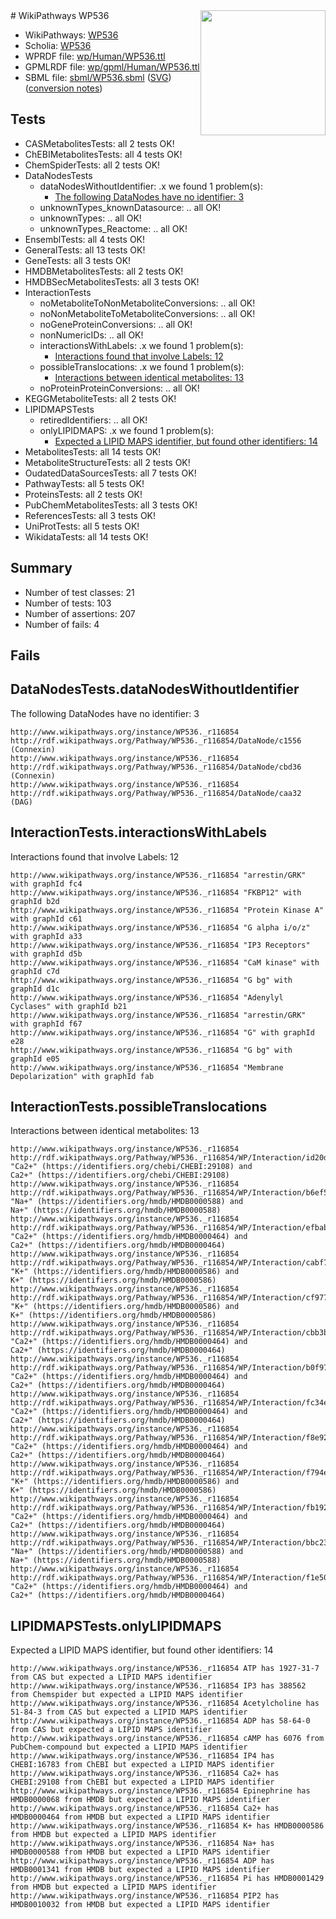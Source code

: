 <img style="float: right; width: 200px" src="../logo.png" />
# WikiPathways WP536

* WikiPathways: [WP536](https://identifiers.org/wikipathways:WP536)
* Scholia: [WP536](https://scholia.toolforge.org/wikipathways/WP536)
* WPRDF file: [wp/Human/WP536.ttl](../wp/Human/WP536.ttl)
* GPMLRDF file: [wp/gpml/Human/WP536.ttl](../wp/gpml/Human/WP536.ttl)
* SBML file: [sbml/WP536.sbml](../sbml/WP536.sbml) ([SVG](../sbml/WP536.svg)) ([conversion notes](../sbml/WP536.txt))

## Tests
* CASMetabolitesTests: all 2 tests OK!
* ChEBIMetabolitesTests: all 4 tests OK!
* ChemSpiderTests: all 2 tests OK!
* DataNodesTests
    * dataNodesWithoutIdentifier: .x we found 1 problem(s):
        * [The following DataNodes have no identifier: 3](#d2d32fa2)
    * unknownTypes_knownDatasource: .. all OK!
    * unknownTypes: .. all OK!
    * unknownTypes_Reactome: .. all OK!
* EnsemblTests: all 4 tests OK!
* GeneralTests: all 13 tests OK!
* GeneTests: all 3 tests OK!
* HMDBMetabolitesTests: all 2 tests OK!
* HMDBSecMetabolitesTests: all 3 tests OK!
* InteractionTests
    * noMetaboliteToNonMetaboliteConversions: .. all OK!
    * noNonMetaboliteToMetaboliteConversions: .. all OK!
    * noGeneProteinConversions: .. all OK!
    * nonNumericIDs: .. all OK!
    * interactionsWithLabels: .x we found 1 problem(s):
        * [Interactions found that involve Labels: 12](#fe97a8ba)
    * possibleTranslocations: .x we found 1 problem(s):
        * [Interactions between identical metabolites: 13](#dc76dfef)
    * noProteinProteinConversions: .. all OK!
* KEGGMetaboliteTests: all 2 tests OK!
* LIPIDMAPSTests
    * retiredIdentifiers: .. all OK!
    * onlyLIPIDMAPS: .x we found 1 problem(s):
        * [Expected a LIPID MAPS identifier, but found other identifiers: 14](#d0bfb67c)
* MetabolitesTests: all 14 tests OK!
* MetaboliteStructureTests: all 2 tests OK!
* OudatedDataSourcesTests: all 7 tests OK!
* PathwayTests: all 5 tests OK!
* ProteinsTests: all 2 tests OK!
* PubChemMetabolitesTests: all 3 tests OK!
* ReferencesTests: all 3 tests OK!
* UniProtTests: all 5 tests OK!
* WikidataTests: all 14 tests OK!


## Summary

* Number of test classes: 21
* Number of tests: 103
* Number of assertions: 207
* Number of fails: 4

## Fails

<a name="d2d32fa2" />

## DataNodesTests.dataNodesWithoutIdentifier

The following DataNodes have no identifier: 3
```
http://www.wikipathways.org/instance/WP536._r116854 http://rdf.wikipathways.org/Pathway/WP536._r116854/DataNode/c1556 (Connexin)
http://www.wikipathways.org/instance/WP536._r116854 http://rdf.wikipathways.org/Pathway/WP536._r116854/DataNode/cbd36 (Connexin)
http://www.wikipathways.org/instance/WP536._r116854 http://rdf.wikipathways.org/Pathway/WP536._r116854/DataNode/caa32 (DAG)
```

<a name="fe97a8ba" />

## InteractionTests.interactionsWithLabels

Interactions found that involve Labels: 12
```
http://www.wikipathways.org/instance/WP536._r116854 "arrestin/GRK" with graphId fc4
http://www.wikipathways.org/instance/WP536._r116854 "FKBP12" with graphId b2d
http://www.wikipathways.org/instance/WP536._r116854 "Protein Kinase A" with graphId c61
http://www.wikipathways.org/instance/WP536._r116854 "G alpha i/o/z" with graphId a33
http://www.wikipathways.org/instance/WP536._r116854 "IP3 Receptors" with graphId d5b
http://www.wikipathways.org/instance/WP536._r116854 "CaM kinase" with graphId c7d
http://www.wikipathways.org/instance/WP536._r116854 "G bg" with graphId d1c
http://www.wikipathways.org/instance/WP536._r116854 "Adenylyl
Cyclases" with graphId b21
http://www.wikipathways.org/instance/WP536._r116854 "arrestin/GRK" with graphId f67
http://www.wikipathways.org/instance/WP536._r116854 "G" with graphId e28
http://www.wikipathways.org/instance/WP536._r116854 "G bg" with graphId e05
http://www.wikipathways.org/instance/WP536._r116854 "Membrane
Depolarization" with graphId fab
```

<a name="dc76dfef" />

## InteractionTests.possibleTranslocations

Interactions between identical metabolites: 13
```
http://www.wikipathways.org/instance/WP536._r116854 http://rdf.wikipathways.org/Pathway/WP536._r116854/WP/Interaction/id20d33b2c "Ca2+" (https://identifiers.org/chebi/CHEBI:29108) and 
Ca2+" (https://identifiers.org/chebi/CHEBI:29108)
http://www.wikipathways.org/instance/WP536._r116854 http://rdf.wikipathways.org/Pathway/WP536._r116854/WP/Interaction/b6ef5 "Na+" (https://identifiers.org/hmdb/HMDB0000588) and 
Na+" (https://identifiers.org/hmdb/HMDB0000588)
http://www.wikipathways.org/instance/WP536._r116854 http://rdf.wikipathways.org/Pathway/WP536._r116854/WP/Interaction/efbab "Ca2+" (https://identifiers.org/hmdb/HMDB0000464) and 
Ca2+" (https://identifiers.org/hmdb/HMDB0000464)
http://www.wikipathways.org/instance/WP536._r116854 http://rdf.wikipathways.org/Pathway/WP536._r116854/WP/Interaction/cabf7 "K+" (https://identifiers.org/hmdb/HMDB0000586) and 
K+" (https://identifiers.org/hmdb/HMDB0000586)
http://www.wikipathways.org/instance/WP536._r116854 http://rdf.wikipathways.org/Pathway/WP536._r116854/WP/Interaction/cf977 "K+" (https://identifiers.org/hmdb/HMDB0000586) and 
K+" (https://identifiers.org/hmdb/HMDB0000586)
http://www.wikipathways.org/instance/WP536._r116854 http://rdf.wikipathways.org/Pathway/WP536._r116854/WP/Interaction/cbb3b "Ca2+" (https://identifiers.org/hmdb/HMDB0000464) and 
Ca2+" (https://identifiers.org/hmdb/HMDB0000464)
http://www.wikipathways.org/instance/WP536._r116854 http://rdf.wikipathways.org/Pathway/WP536._r116854/WP/Interaction/b0f97 "Ca2+" (https://identifiers.org/hmdb/HMDB0000464) and 
Ca2+" (https://identifiers.org/hmdb/HMDB0000464)
http://www.wikipathways.org/instance/WP536._r116854 http://rdf.wikipathways.org/Pathway/WP536._r116854/WP/Interaction/fc34e "Ca2+" (https://identifiers.org/hmdb/HMDB0000464) and 
Ca2+" (https://identifiers.org/hmdb/HMDB0000464)
http://www.wikipathways.org/instance/WP536._r116854 http://rdf.wikipathways.org/Pathway/WP536._r116854/WP/Interaction/f8e92 "Ca2+" (https://identifiers.org/hmdb/HMDB0000464) and 
Ca2+" (https://identifiers.org/hmdb/HMDB0000464)
http://www.wikipathways.org/instance/WP536._r116854 http://rdf.wikipathways.org/Pathway/WP536._r116854/WP/Interaction/f794e "K+" (https://identifiers.org/hmdb/HMDB0000586) and 
K+" (https://identifiers.org/hmdb/HMDB0000586)
http://www.wikipathways.org/instance/WP536._r116854 http://rdf.wikipathways.org/Pathway/WP536._r116854/WP/Interaction/fb192 "Ca2+" (https://identifiers.org/hmdb/HMDB0000464) and 
Ca2+" (https://identifiers.org/hmdb/HMDB0000464)
http://www.wikipathways.org/instance/WP536._r116854 http://rdf.wikipathways.org/Pathway/WP536._r116854/WP/Interaction/bbc23 "Na+" (https://identifiers.org/hmdb/HMDB0000588) and 
Na+" (https://identifiers.org/hmdb/HMDB0000588)
http://www.wikipathways.org/instance/WP536._r116854 http://rdf.wikipathways.org/Pathway/WP536._r116854/WP/Interaction/f1e50 "Ca2+" (https://identifiers.org/hmdb/HMDB0000464) and 
Ca2+" (https://identifiers.org/hmdb/HMDB0000464)
```

<a name="d0bfb67c" />

## LIPIDMAPSTests.onlyLIPIDMAPS

Expected a LIPID MAPS identifier, but found other identifiers: 14
```
http://www.wikipathways.org/instance/WP536._r116854 ATP has 1927-31-7 from CAS but expected a LIPID MAPS identifier
http://www.wikipathways.org/instance/WP536._r116854 IP3 has 388562 from Chemspider but expected a LIPID MAPS identifier
http://www.wikipathways.org/instance/WP536._r116854 Acetylcholine has 51-84-3 from CAS but expected a LIPID MAPS identifier
http://www.wikipathways.org/instance/WP536._r116854 ADP has 58-64-0 from CAS but expected a LIPID MAPS identifier
http://www.wikipathways.org/instance/WP536._r116854 cAMP has 6076 from PubChem-compound but expected a LIPID MAPS identifier
http://www.wikipathways.org/instance/WP536._r116854 IP4 has CHEBI:16783 from ChEBI but expected a LIPID MAPS identifier
http://www.wikipathways.org/instance/WP536._r116854 Ca2+ has CHEBI:29108 from ChEBI but expected a LIPID MAPS identifier
http://www.wikipathways.org/instance/WP536._r116854 Epinephrine has HMDB0000068 from HMDB but expected a LIPID MAPS identifier
http://www.wikipathways.org/instance/WP536._r116854 Ca2+ has HMDB0000464 from HMDB but expected a LIPID MAPS identifier
http://www.wikipathways.org/instance/WP536._r116854 K+ has HMDB0000586 from HMDB but expected a LIPID MAPS identifier
http://www.wikipathways.org/instance/WP536._r116854 Na+ has HMDB0000588 from HMDB but expected a LIPID MAPS identifier
http://www.wikipathways.org/instance/WP536._r116854 ADP has HMDB0001341 from HMDB but expected a LIPID MAPS identifier
http://www.wikipathways.org/instance/WP536._r116854 Pi has HMDB0001429 from HMDB but expected a LIPID MAPS identifier
http://www.wikipathways.org/instance/WP536._r116854 PIP2 has HMDB0010032 from HMDB but expected a LIPID MAPS identifier
```

